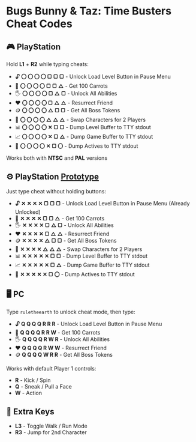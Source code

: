 # Bugs Bunny & Taz: Time Busters Cheat Codes


## 🎮 PlayStation

Hold **L1** + **R2** while typing cheats:
- 🔓 **〇 〇 〇 〇 ▢ ▢ ▢** - Unlock Load Level Button in Pause Menu
- 🥕 **〇 〇 〇 〇 ▢ ▢ △** - Get 100 Carrots
- 🖐️ **〇 〇 〇 〇 ▢ △ ▢** - Unlock All Abilities
- ❤️ **〇 〇 〇 〇 ▢ △ △** - Resurrect Friend
- 🪙 **〇 〇 〇 〇 △ ▢ ▢** - Get All Boss Tokens
- 🔁 **〇 〇 〇 〇 △ △ △** - Swap Characters for 2 Players
- 📊 **〇 〇 〇 〇 ✕ ▢ ▢** - Dump Level Buffer to TTY stdout
- 📈 **〇 〇 〇 〇 ✕ ▢ △** - Dump Game Buffer to TTY stdout
- 📃 **〇 〇 〇 〇 ✕ ▢ 〇** - Dump Actives to TTY stdout

Works both with **NTSC** and **PAL** versions


## ⚙️ PlayStation [Prototype](https://hiddenpalace.org/Bugs_Bunny_%26_Taz:_Time_Busters_(Aug_13,_2000_prototype))

Just type cheat without holding buttons:
- 🔓 **✕ ✕ ✕ ✕ ▢ ▢ ▢** - Unlock Load Level Button in Pause Menu (Already Unlocked)
- 🥕 **✕ ✕ ✕ ✕ ▢ ▢ △** - Get 100 Carrots
- 🖐️ **✕ ✕ ✕ ✕ ▢ △ ▢** - Unlock All Abilities
- ❤️ **✕ ✕ ✕ ✕ ▢ △ △** - Resurrect Friend
- 🪙 **✕ ✕ ✕ ✕ △ ▢ ▢** - Get All Boss Tokens
- 🔁 **✕ ✕ ✕ ✕ △ △ △** - Swap Characters for 2 Players
- 📊 **✕ ✕ ✕ ✕ ✕ ▢ ▢** - Dump Level Buffer to TTY stdout
- 📈 **✕ ✕ ✕ ✕ ✕ ▢ △** - Dump Game Buffer to TTY stdout
- 📃 **✕ ✕ ✕ ✕ ✕ ▢ 〇** - Dump Actives to TTY stdout


## 🖥️ PC

Type `ruletheearth` to unlock cheat mode, then type:
- 🔓 **Q Q Q Q R R R** - Unlock Load Level Button in Pause Menu
- 🥕 **Q Q Q Q R R W** - Get 100 Carrots
- 🖐️ **Q Q Q Q R W R** - Unlock All Abilities
- ❤️ **Q Q Q Q R W W** - Resurrect Friend
- 🪙 **Q Q Q Q W R R** - Get All Boss Tokens

Works with default Player 1 controls:
- **R** - Kick / Spin
- **Q** - Sneak / Pull a Face
- **W** - Action


## 🔑 Extra Keys
- **L3** - Toggle Walk / Run Mode
- **R3** - Jump for 2nd Character
